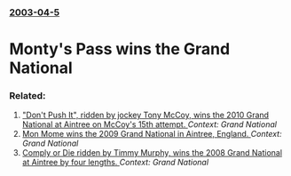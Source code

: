 ### [2003-04-5](/news/2003/04/5/index.md)

#  Monty's Pass wins the Grand National




### Related:

1. ["Don't Push It", ridden by jockey Tony McCoy, wins the 2010 Grand National at Aintree on McCoy's 15th attempt. ](/news/2010/04/10/don-t-push-it-ridden-by-jockey-tony-mccoy-wins-the-2010-grand-national-at-aintree-on-mccoy-s-15th-attempt.md) _Context: Grand National_
2. [ Mon Mome wins the 2009 Grand National in Aintree, England. ](/news/2009/04/4/mon-mome-wins-the-2009-grand-national-in-aintree-england.md) _Context: Grand National_
3. [ Comply or Die ridden by Timmy Murphy, wins the 2008 Grand National at Aintree by four lengths. ](/news/2008/04/5/comply-or-die-ridden-by-timmy-murphy-wins-the-2008-grand-national-at-aintree-by-four-lengths.md) _Context: Grand National_
